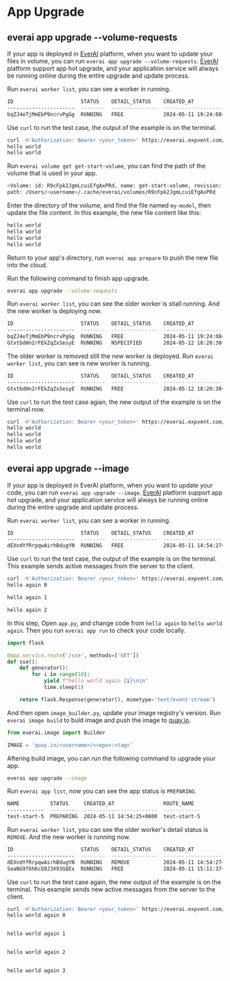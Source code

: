 # App Upgrade
## everai app upgrade --volume-requests
If your app is deployed in [EverAI](https://everai.expvent.com) platform, when you want to update your files in volume, you can run `everai app upgrade --volume-requests`. [EverAI](https://everai.expvent.com) platform support app hot upgrade,  and your application service will always be running online during the entire upgrade and update process.  

Run `everai worker list`, you can see a worker in running.  


```bash
ID                      STATUS    DETAIL_STATUS    CREATED_AT                DELETED_AT
----------------------  --------  ---------------  ------------------------  ------------
bqZJ4eTjMmEbP9ncrvPgGg  RUNNING   FREE             2024-05-11 19:24:08+0800
```
Use `curl` to run the test case, the output of the example is on the terminal.  

```bash
curl -H'Authorization: Bearer <your_token>' https://everai.expvent.com/api/routes/v1/<your app route name>/show-volume
hello world
hello world
```
Run `everai volume get get-start-volume`, you can find the path of the volume that is used in your app.  

```bash
<Volume: id: R9cFpk2JgmLcuiEfgAxPRd, name: get-start-volume, revision: 000001-08a, files: 1, size: 11 B>
path: /Users/<username>/.cache/everai/volumes/R9cFpk2JgmLcuiEfgAxPRd
```
Enter the directory of the volume,  and find the file named `my-model`, then update the file content. In this example, the new file content like this:   

```bash
hello world
hello world
hello world
hello world
```
Return to your app's directory, run `everai app prepare` to push the new file into the cloud.  

Run the following command to finish app upgrade.  

```bash
everai app upgrade --volume-requests
```
Run `everai worker list`, you can see the older worker is stiall running. And the new worker is deploying now.  

```bash
ID                      STATUS    DETAIL_STATUS    CREATED_AT                DELETED_AT
----------------------  --------  ---------------  ------------------------  ------------
bqZJ4eTjMmEbP9ncrvPgGg  RUNNING   FREE             2024-05-11 19:24:08+0800
GtxtbdHn2rFEkZqZxSesyE  RUNNING   NSPECIFIED       2024-05-12 18:20:38+0800
```
The older worker is removed still the new worker is deployed. Run `everai worker list`, you can see is new worker is running.  

```bash
ID                      STATUS    DETAIL_STATUS    CREATED_AT                DELETED_AT
----------------------  --------  ---------------  ------------------------  ------------
GtxtbdHn2rFEkZqZxSesyE  RUNNING   FREE             2024-05-12 18:20:38+0800
```
Use `curl` to run the test case agian, the new output of the example is on the terminal now.  

```bash
curl -H'Authorization: Bearer <your_token>' https://everai.expvent.com/api/routes/v1/<your app route name>/show-volume
hello world
hello world
hello world
hello world
```

## everai app upgrade --image  
If your app is deployed in EverAI platform, when you want to update your code, you can run `everai app upgrade --image`. [EverAI](https://everai.expvent.com) platform support app hot upgrade,  and your application service will always be running online during the entire upgrade and update process.  

Run `everai worker list`, you can see a worker in running.  

```bash
ID                      STATUS    DETAIL_STATUS    CREATED_AT                DELETED_AT
----------------------  --------  ---------------  ------------------------  ------------
dEXndYfRrpqwAirhBdugYN  RUNNING   FREE             2024-05-11 14:54:27+0800
```
Use `curl` to run the test case, the output of the example is on the terminal. This example sends active messages from the server to the client.  

```bash
curl -H'Authorization: Bearer <your_token>' https://everai.expvent.com/api/routes/v1/<your app route name>/sse
hello again 0

hello again 1

hello again 2
```
In this step, Open `app.py`, and change code from `hello again` to `hello world again`. Then you run `everai app run` to check your code locally.  

```python
import flask

@app.service.route('/sse', methods=['GET'])
def sse():
    def generator():
        for i in range(10):
            yield f"hello world again {i}\n\n"
            time.sleep(1)

    return flask.Response(generator(), mimetype='text/event-stream')
```

And then open `image_builder.py`, update your image registry's version. Run `everai image build` to buld image and push the image to [quay.io](https://quay.io/).   

```python
from everai.image import Builder

IMAGE = 'quay.io/<username>/<repo>:<tag>'
```
Aftering build image, you can run the following command to upgrade your app.  

```bash
everai app upgrade --image
```
Run `everai app list`, now you can see the app status is `PREPARING`. 
```bash
NAME          STATUS     CREATED_AT                ROUTE_NAME
------------  ---------  ------------------------  ------------
test-start-5  PREPARING  2024-05-11 14:54:25+0800  test-start-5
```
Run `everai worker list`, you can see the older worker's detail status is `REMOVE`. And the new worker is running now.  

```bash
ID                      STATUS    DETAIL_STATUS    CREATED_AT                DELETED_AT
----------------------  --------  ---------------  ------------------------  ------------
dEXndYfRrpqwAirhBdugYN  RUNNING   REMOVE           2024-05-11 14:54:27+0800
SeaNG9f6hKcQ9J3X93GQEx  RUNNING   FREE             2024-05-11 15:11:37+0800
```
Use `curl` to run the test case again, the new output of the example is on the terminal. This example sends  new active messages from the server to the client.  

```bash
curl -H'Authorization: Bearer <your_token>' https://everai.expvent.com/api/routes/v1/<your app route name>/sse
hello world again 0


hello world again 1


hello world again 2


hello world again 3
```

